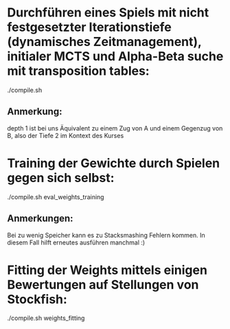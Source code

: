 
# Durchführen eines Spiels mit nicht festgesetzter Iterationstiefe (dynamisches Zeitmanagement), initialer MCTS und Alpha-Beta suche mit transposition tables:
./compile.sh

## Anmerkung:
depth 1 ist bei uns Äquivalent zu einem Zug von A und einem Gegenzug von B, also der Tiefe 2 im Kontext des Kurses


# Training der Gewichte durch Spielen gegen sich selbst:
./compile.sh eval_weights_training

## Anmerkungen:
Bei zu wenig Speicher kann es zu Stacksmashing Fehlern kommen. In diesem Fall hilft erneutes ausführen manchmal :)
    

# Fitting der Weights mittels einigen Bewertungen auf Stellungen von Stockfish:
./compile.sh weights_fitting